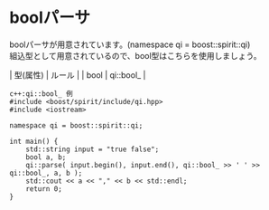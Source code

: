 # boolパーサ
  boolパーサが用意されています。(namespace qi = boost::spirit::qi)  
  組込型として用意されているので、bool型はこちらを使用しましょう。  

| 型(属性) | ルール |
| bool | qi::bool_ | 

```
c++:qi::bool_ 例
#include <boost/spirit/include/qi.hpp>
#include <iostream>

namespace qi = boost::spirit::qi;

int main() {
	std::string input = "true false";
	bool a, b;
	qi::parse( input.begin(), input.end(), qi::bool_ >> ' ' >> qi::bool_, a, b );
	std::cout << a << "," << b << std::endl;
	return 0;
}
```


